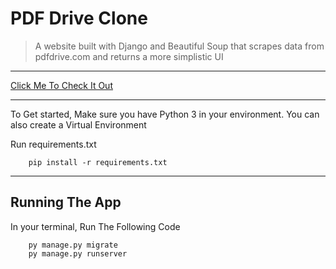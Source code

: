# PDF Drive Clone
> A website built with Django and Beautiful Soup that scrapes data from pdfdrive.com and returns a more simplistic UI

___
[Click Me To Check It Out](https://pdfdrive-clone.herokuapp.com/ "PDF Drive Clone")
___
To Get started,  Make sure you have Python 3 in your environment. You can also create a Virtual Environment

Run requirements.txt
```
    pip install -r requirements.txt

```
___

## Running The App
In your terminal, Run The Following Code
```
    py manage.py migrate
    py manage.py runserver
```

